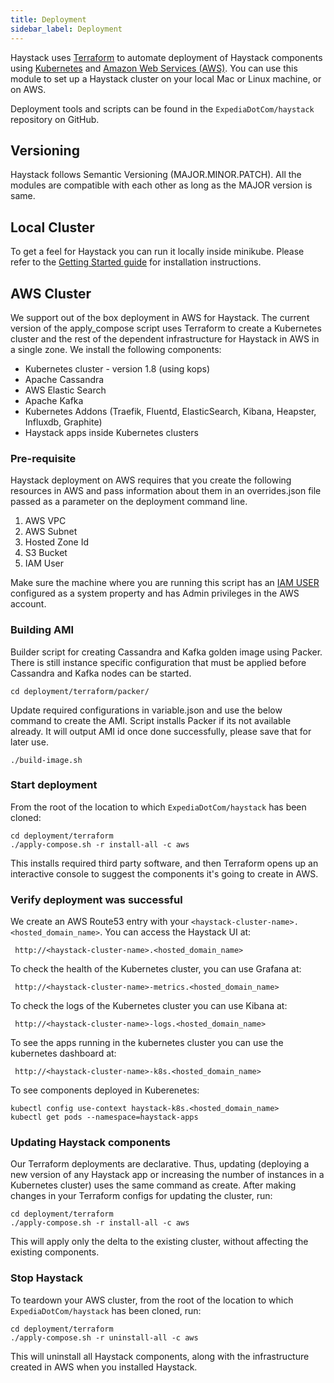```yaml
---
title: Deployment
sidebar_label: Deployment
---
```


Haystack uses [Terraform](https://www.terraform.io/intro/) to automate deployment of Haystack components using [Kubernetes](https://kubernetes.io/) and [Amazon Web Services (AWS)](https://aws.amazon.com/). You can use this module to set up a Haystack cluster on your local Mac or Linux machine, or on AWS.

Deployment tools and scripts can be found in the `ExpediaDotCom/haystack` repository on GitHub.

## Versioning
Haystack follows Semantic Versioning (MAJOR.MINOR.PATCH). All the modules are compatible with each other as long as the MAJOR version is same.

## Local Cluster

To get a feel for Haystack you can run it locally inside minikube. Please refer to the [Getting Started guide](https://expediadotcom.github.io/haystack/docs/about/getting_started.html) for installation instructions.

## AWS Cluster

We support out of the box deployment in AWS for Haystack. The current version of the apply_compose script uses Terraform to create a Kubernetes cluster and the rest of the dependent infrastructure for Haystack in AWS in a single zone.
We install the following components: 
* Kubernetes cluster - version 1.8 (using kops)
* Apache Cassandra
* AWS Elastic Search
* Apache Kafka
* Kubernetes Addons (Traefik, Fluentd, ElasticSearch, Kibana, Heapster, Influxdb, Graphite)
* Haystack apps inside Kubernetes clusters

### Pre-requisite 
Haystack deployment on AWS requires that you create the following resources in AWS and pass information about them in an overrides.json file passed as a parameter on the deployment command line.
1. AWS VPC
2. AWS Subnet
3. Hosted Zone Id
4. S3 Bucket
5. IAM User

Make sure the machine where you are running this script has an [IAM USER](https://docs.aws.amazon.com/sdk-for-java/v1/developer-guide/setup-credentials.html) configured as a system property and has Admin privileges in the AWS account.

### Building AMI 
Builder script for creating Cassandra and Kafka golden image using Packer. There is still instance specific configuration that must be applied before Cassandra and Kafka nodes can be started. 

```shell
cd deployment/terraform/packer/
```

Update required configurations in variable.json and use the below command to create the AMI. Script installs Packer if its not available already. It will output AMI id once done successfully, please save that for later use.

```shell
./build-image.sh
```

### Start deployment
From the root of the location to which `ExpediaDotCom/haystack` has been cloned:
```shell
cd deployment/terraform
./apply-compose.sh -r install-all -c aws
```
This installs required third party software, and then Terraform opens up an interactive console to suggest the components it's going to create in AWS.

### Verify deployment was successful
We create an AWS Route53 entry with your `<haystack-cluster-name>.<hosted_domain_name>`. You can access the Haystack UI at:
```
 http://<haystack-cluster-name>.<hosted_domain_name>
```

To check the health of the Kubernetes cluster, you can use Grafana at:
```
 http://<haystack-cluster-name>-metrics.<hosted_domain_name>
```

To check the logs of the Kubernetes cluster you can use Kibana at:
```
 http://<haystack-cluster-name>-logs.<hosted_domain_name>
```


To see the apps running in the kubernetes cluster you can use the kubernetes dashboard at:
```
 http://<haystack-cluster-name>-k8s.<hosted_domain_name>
```

To see components deployed in Kuberenetes:
```shell
kubectl config use-context haystack-k8s.<hosted_domain_name>
kubectl get pods --namespace=haystack-apps
```

### Updating Haystack components
Our Terraform deployments are declarative. Thus, updating (deploying a new version of any Haystack app or increasing the number of instances in a Kubernetes cluster) uses the same command as create. After making changes in your Terraform configs for updating the cluster, run: 
```shell
cd deployment/terraform
./apply-compose.sh -r install-all -c aws
```
This will apply only the delta to the existing cluster, without affecting the existing components.

### Stop Haystack
To teardown your AWS cluster, from the root of the location to which `ExpediaDotCom/haystack` has been cloned, run:
```shell
cd deployment/terraform
./apply-compose.sh -r uninstall-all -c aws
```
This will uninstall all Haystack components, along with the infrastructure created in AWS when you installed Haystack.
